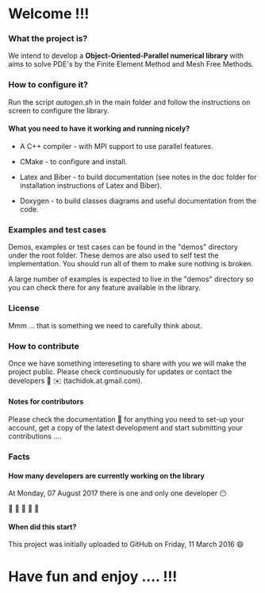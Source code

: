 # Welcome !!!

### What the project is?
We intend to develop a **Object-Oriented-Parallel numerical
library** with aims to solve PDE's by the Finite Element Method and
Mesh Free Methods.

### How to configure it?
Run the script _autogen.sh_ in the main folder and follow the instructions
on screen to configure the library.

#### What you need to have it working and running nicely?
* A C++ compiler - with MPI support to use parallel features.

* CMake - to configure and install.

* Latex and Biber - to build documentation (see notes in the doc
  folder for installation instructions of Latex and Biber).

* Doxygen - to build classes diagrams and useful documentation from
  the code.

### Examples and test cases

Demos, examples or test cases can be found in the "demos" directory
under the root folder. These demos are also used to self test the
implementation. You should run all of them to make sure nothing is
broken.

A large number of examples is expected to live in the "demos"
directory so you can check there for any feature available in the
library.

### License

Mmm ... that is something we need to carefully think about.

### How to contribute

Once we have something intereseting to share with you we will  make the
project public. Please check continuously for updates or contact the
developers :construction: :envelope: (tachidok.at.gmail.com).

#### Notes for contributors
Please check the documentation :construction: for anything you need to
set-up your account, get a copy of the latest development and start
submitting your contributions ....

### Facts

#### How many developers are currently working on the library
At Monday, 07 August 2017 there is one and only one developer :no_mouth:

:construction: :construction: :construction: :construction: :construction:

#### When did this start?
This project was initially uploaded to GitHub on Friday, 11 March 2016
:smile:

# Have fun and enjoy .... !!!
